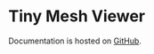 # Tiny Mesh Viewer

Documentation is hosted on [GitHub](https://liblaf.github.io/tiny-mesh-viewer/).
